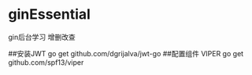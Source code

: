 
# ginEssential
gin后台学习 增删改查


##安装JWT
go get github.com/dgrijalva/jwt-go
##配置组件 VIPER
go get github.com/spf13/viper